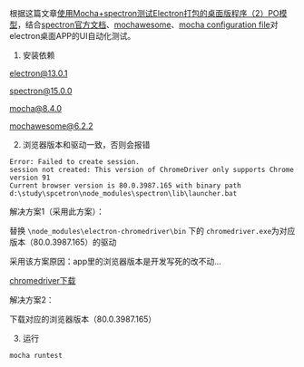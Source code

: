 根据这篇文章[使用Mocha+spectron测试Electron打包的桌面版程序（2）PO模型](https://blog.csdn.net/DaxiaLeeSuper/article/details/78107686?ops_request_misc=%257B%2522request%255Fid%2522%253A%2522162260106616780271581467%2522%252C%2522scm%2522%253A%252220140713.130102334..%2522%257D&request_id=162260106616780271581467&biz_id=0&utm_medium=distribute.pc_search_result.none-task-blog-2~all~sobaiduend~default-3-78107686.first_rank_v2_pc_rank_v29&utm_term=spectron&spm=1018.2226.3001.4187)，结合[spectron官方文档](https://github.com/electron-userland/spectron/blob/master/README.md)、[mochawesome](https://www.npmjs.com/package/mochawesome)、[mocha configuration file](https://mochajs.org/#configuring-mocha-nodejs)对electron桌面APP的UI自动化测试。

1. 安装依赖

electron@13.0.1

spectron@15.0.0

mocha@8.4.0

mochawesome@6.2.2


2. 浏览器版本和驱动一致，否则会报错

```
Error: Failed to create session.
session not created: This version of ChromeDriver only supports Chrome version 91
Current browser version is 80.0.3987.165 with binary path d:\study\spcetron\node_modules\spectron\lib\launcher.bat

```

解决方案1（采用此方案）：

替换 `\node_modules\electron-chromedriver\bin` 下的 `chromedriver.exe`为对应版本（80.0.3987.165）的驱动

采用该方案原因：app里的浏览器版本是开发写死的改不动...

[chromedriver下载](https://chromedriver.chromium.org/downloads)

解决方案2： 

下载对应的浏览器版本（80.0.3987.165）

3. 运行

`mocha runtest`
